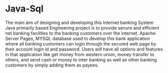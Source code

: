 # Java-Sql
The main aim of designing and developing this Internet banking System Java primarily based 
Engineering project is to provide secure and efficient net banking facilities to the banking customers over the internet. Apache Server Pages, MYSQL database used to develop this bank application where all banking customers can login through the secured web page by their account login id and password. Users will have all options and features in that application like get money from western union, money transfer to others, and send cash or money to inter banking as well as other banking customers by simply adding them as payees.
